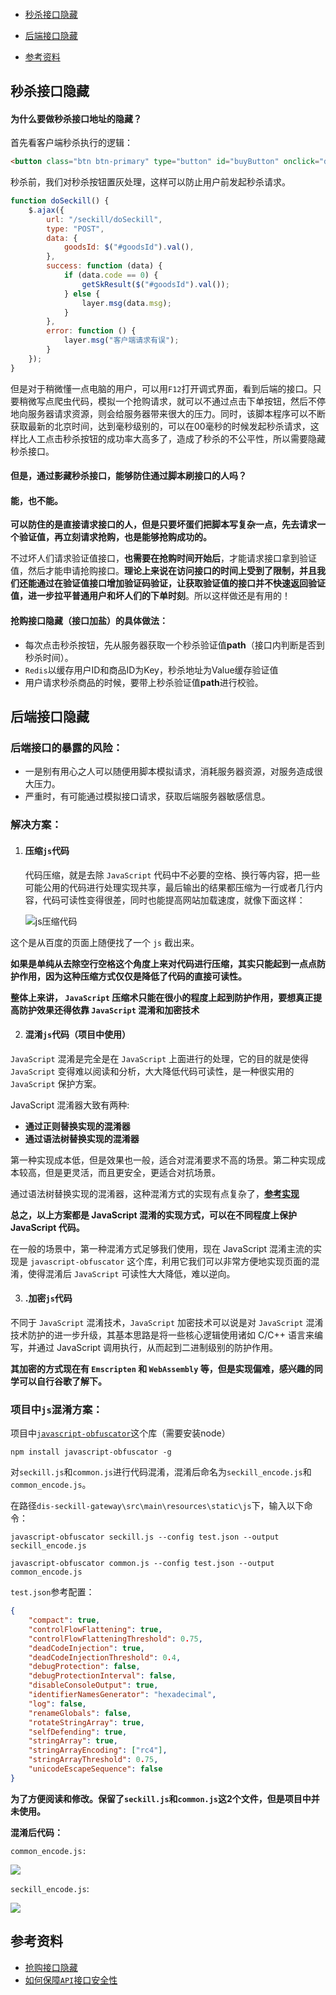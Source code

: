 #### 

- [秒杀接口隐藏](#秒杀接口隐藏)

- [后端接口隐藏](#后端接口隐藏)

- [参考资料](#参考资料)

  

## 秒杀接口隐藏

#### **为什么要做秒杀接口地址的隐藏？**

首先看客户端秒杀执行的逻辑：

```html
<button class="btn btn-primary" type="button" id="buyButton" onclick="doMiaosha()">立即秒杀</button>
```

秒杀前，我们对秒杀按钮置灰处理，这样可以防止用户前发起秒杀请求。

```javascript
function doSeckill() {
    $.ajax({
        url: "/seckill/doSeckill",
        type: "POST",
        data: {
            goodsId: $("#goodsId").val(),
        },
        success: function (data) {
            if (data.code == 0) {
                getSkResult($("#goodsId").val());
            } else {
                layer.msg(data.msg);
            }
        },
        error: function () {
            layer.msg("客户端请求有误");
        }
    });
}
```

但是对于稍微懂一点电脑的用户，可以用`F12`打开调式界面，看到后端的接口。只要稍微写点爬虫代码，模拟一个抢购请求，就可以不通过点击下单按钮，然后不停地向服务器请求资源，则会给服务器带来很大的压力。同时，该脚本程序可以不断获取最新的北京时间，达到毫秒级别的，可以在00毫秒的时候发起秒杀请求，这样比人工点击秒杀按钮的成功率大高多了，造成了秒杀的不公平性，所以需要隐藏秒杀接口。

#### **但是，通过影藏秒杀接口，能够防住通过脚本刷接口的人吗？**

#### **能，也不能。**

**可以防住的是直接请求接口的人，但是只要坏蛋们把脚本写复杂一点，先去请求一个验证值，再立刻请求抢购，也是能够抢购成功的。**

不过坏人们请求验证值接口，**也需要在抢购时间开始后**，才能请求接口拿到验证值，然后才能申请抢购接口。**理论上来说在访问接口的时间上受到了限制，并且我们还能通过在验证值接口增加验证码验证，让获取验证值的接口并不快速返回验证值，进一步拉平普通用户和坏人们的下单时刻**。所以这样做还是有用的！

#### **抢购接口隐藏（接口加盐）的具体做法**：

- 每次点击秒杀按钮，先从服务器获取一个秒杀验证值**path**（接口内判断是否到秒杀时间）。
- `Redis`以缓存用户ID和商品ID为Key，秒杀地址为Value缓存验证值
- 用户请求秒杀商品的时候，要带上秒杀验证值**path**进行校验。

## 后端接口隐藏

### 后端接口的暴露的风险：

- 一是别有用心之人可以随便用脚本模拟请求，消耗服务器资源，对服务造成很大压力。
- 严重时，有可能通过模拟接口请求，获取后端服务器敏感信息。

### 解决方案：

1. #### **压缩`js`代码**

   代码压缩，就是去除 `JavaScript` 代码中不必要的空格、换行等内容，把一些可能公用的代码进行处理实现共享，最后输出的结果都压缩为一行或者几行内容，代码可读性变得很差，同时也能提高网站加载速度，就像下面这样：

   ![js压缩代码](assets\js压缩代码1.png)

这个是从百度的页面上随便找了一个 `js` 截出来。

**如果是单纯从去除空行空格这个角度上来对代码进行压缩，其实只能起到一点点防护作用，因为这种压缩方式仅仅是降低了代码的直接可读性。**

**整体上来讲， `JavaScript` 压缩术只能在很小的程度上起到防护作用，要想真正提高防护效果还得依靠 `JavaScript` 混淆和加密技术**

2. #### 混淆`js`代码（项目中使用）

`JavaScript` 混淆是完全是在 `JavaScript` 上面进行的处理，它的目的就是使得 `JavaScript` 变得难以阅读和分析，大大降低代码可读性，是一种很实用的 `JavaScript` 保护方案。

JavaScript 混淆器大致有两种:

- **通过正则替换实现的混淆器**
- **通过语法树替换实现的混淆器**

第一种实现成本低，但是效果也一般，适合对混淆要求不高的场景。第二种实现成本较高，但是更灵活，而且更安全，更适合对抗场景。

通过语法树替换实现的混淆器，这种混淆方式的实现有点复杂了，[**参考实现**](https://www.zhihu.com/question/47047191/answer/121013968)

**总之，以上方案都是 JavaScript 混淆的实现方式，可以在不同程度上保护 JavaScript 代码。**

在一般的场景中，第一种混淆方式足够我们使用，现在 JavaScript 混淆主流的实现是 `javascript-obfuscator` 这个库，利用它我们可以非常方便地实现页面的混淆，使得混淆后 `JavaScript` 可读性大大降低，难以逆向。

3. #### 	.加密`js`代码

不同于 `JavaScript` 混淆技术，`JavaScript` 加密技术可以说是对 `JavaScript` 混淆技术防护的进一步升级，其基本思路是将一些核心逻辑使用诸如 C/C++ 语言来编写，并通过 JavaScript 调用执行，从而起到二进制级别的防护作用。

**其加密的方式现在有 `Emscripten` 和 `WebAssembly` 等，但是实现偏难，感兴趣的同学可以自行谷歌了解下。**

### 项目中`js`混淆方案：

 项目中[`javascript-obfuscator`](https://www.npmjs.com/package/javascript-obfuscator#user-content-stringarrayencoding)这个库（需要安装node）

```shell
npm install javascript-obfuscator -g
```

对`seckill.js`和`common.js`进行代码混淆，混淆后命名为`seckill_encode.js`和`common_encode.js`。

在路径`dis-seckill-gateway\src\main\resources\static\js`下，输入以下命令：

```shell
javascript-obfuscator seckill.js --config test.json --output seckill_encode.js
```

```shell
javascript-obfuscator common.js --config test.json --output common_encode.js  
```

`test.json`参考配置：

```json
{
    "compact": true,
    "controlFlowFlattening": true,
    "controlFlowFlatteningThreshold": 0.75,
    "deadCodeInjection": true,
    "deadCodeInjectionThreshold": 0.4,
    "debugProtection": false,
    "debugProtectionInterval": false,
    "disableConsoleOutput": true,
    "identifierNamesGenerator": "hexadecimal",
    "log": false,
    "renameGlobals": false,
    "rotateStringArray": true,
    "selfDefending": true,
    "stringArray": true,
    "stringArrayEncoding": ["rc4"],
    "stringArrayThreshold": 0.75,
    "unicodeEscapeSequence": false
}
```

**为了方便阅读和修改。保留了`seckill.js`和`common.js`这2个文件，但是项目中并未使用。**

**混淆后代码：**

`common_encode.js:`

![](assets\common.js混淆.png)

`seckill_encode.js`:

![](assets\seckill.js混淆.png)

## 参考资料

- [抢购接口隐藏](https://mp.weixin.qq.com/s?__biz=MzU1NTA0NTEwMg==&mid=2247484184&idx=1&sn=8b878e9e730a6e4da27ed336c8201c92&lang=zh_CN#rd)
- [如何保障`API`接口安全性](https://www.cnblogs.com/Leo_wl/p/13047817.html)







